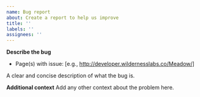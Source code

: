 ```yaml
---
name: Bug report
about: Create a report to help us improve
title: ''
labels: ''
assignees: ''
---
```


**Describe the bug**
 - Page(s) with issue: [e.g., http://developer.wildernesslabs.co/Meadow/]

A clear and concise description of what the bug is.

**Additional context**
Add any other context about the problem here.
